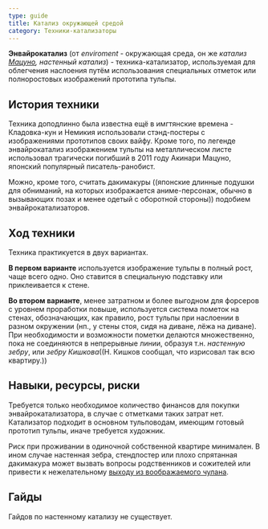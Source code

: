 ```yaml
---
type: guide
title: Катализ окружающей средой
category: Техники-катализаторы
---
```



**Энвайрокатализ** (от _enviroment_ - окружающая среда, он же _катализ [Мацуно](history:matsuno), настенный катализ_) - техника-катализатор, используемая для облегчения наслоения путём использования специальных отметок или полноростовых изображений прототипа тульпы.

## История техники
Техника доподлинно была известна ещё в имгтянские времена - Кладовка-кун и Немикия использовали стэнд-постеры с изображениями прототипов своих вайфу. Кроме того, по легенде энвайрокатализ изображением тульпы на металлическом листе использовал трагически погибший в 2011 году Акинари Мацуно, японский популярный писатель-ранобист.
 
Можно, кроме того, считать дакимакуры ((японские длинные подушки для обниманий, на которых изображается аниме-персонаж, обычно в вызывающих позах и менее одетый с оборотной стороны)) подобием энвайрокатализаторов. 
## Ход техники
Техника практикуется в двух вариантах.

**В первом варианте** используется изображение тульпы в полный рост, чаще всего одно. Оно ставится в специальную подставку или приклеивается к стене.

**Во втором варианте**, менее затратном и более выгодном для форсеров с уровнем проработки повыше, используется система пометок на стенах, обозначающих, как правило, рост тульпы при наслоении в разном окружении (нп., у стены стоя, сидя на диване, лёжа на диване). При необходимости и возможности пометки делаются множественно, пока не соединяются в непрерывные линии, образуя т.н. _настенную зебру_, или _зебру Кишкова_((Н. Кишков сообщал, что изрисовал так всю квартиру.)) 
## Навыки, ресурсы, риски
Требуется только необходимое количество финансов для покупки энвайрокатализатора, в случае с отметками таких затрат нет. Катализатор подходит в основном тульповодам, имеющим готовый прототип тульпы, иначе требуется художник.
 
Риск при проживании в одиночной собственной квартире минимален. В ином случае настенная зебра, стендпостер или плохо спрятанная дакимакура может вызвать вопросы родственников и сожителей или привести к нежелательному [выходу из воображаемого чулана](/glossary). 
## Гайды
Гайдов по настенному катализу не существует.
